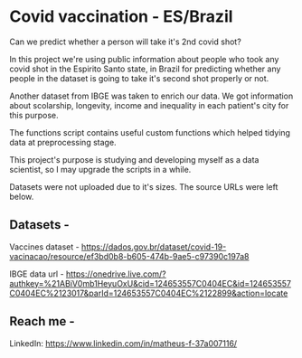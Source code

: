 # Covid vaccination - ES/Brazil

Can we predict whether a person will take it's 2nd covid shot?

In this project we're using public information about people who took any covid shot in the Espirito Santo state, in Brazil for predicting whether any people in the dataset is going to take it's second shot properly or not.

Another dataset from IBGE was taken to enrich our data. We got information about scolarship, longevity, income and inequality in each patient's city for this purpose.

The functions script contains useful custom functions which helped tidying data at preprocessing stage.

This project's purpose is studying and developing myself as a data scientist, so I may upgrade the scripts in a while.

Datasets were not uploaded due to it's sizes. The source URLs were left below.

## Datasets - 


Vaccines dataset - https://dados.gov.br/dataset/covid-19-vacinacao/resource/ef3bd0b8-b605-474b-9ae5-c97390c197a8

IBGE data url - https://onedrive.live.com/?authkey=%21ABiV0mb1HeyuOxU&cid=124653557C0404EC&id=124653557C0404EC%2123017&parId=124653557C0404EC%2122899&action=locate


## Reach me - 
LinkedIn: https://www.linkedin.com/in/matheus-f-37a007116/
